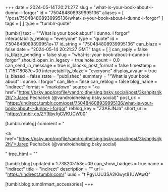 +++
date = 2024-05-14T20:21:27Z
slug = "what-is-your-book-about-i-dunno-i-forgor"
id = "750484808939995136"
aliases = [ "/post/750484808939995136/what-is-your-book-about-i-dunno-i-forgor" ]
tags = [ ]
type = "tumblr-quote"

[tumblr]
text = "“What is your book about” I dunno. I forgor"
interactability_reblog = "everyone"
type = "quote"
id = 7.504848089399951e+17
id_string = "750484808939995136"
can_blaze = false
date = "2024-05-14 20:21:27 GMT"
tags = [ ]
can_reply = false
is_blaze_pending = false
slug = "what-is-your-book-about-i-dunno-i-forgor"
should_open_in_legacy = true
note_count = 0.0
can_send_in_message = true
is_blocks_post_format = false
timestamp = 1.715718087e+09
interactability_blaze = "everyone"
display_avatar = true
is_blazed = false
state = "published"
summary = "“What is your book about” I dunno. I forgor"
can_like = false
can_reblog = false
blog_name = "indirect"
format = "markdown"
source = "<a href=\"https://bsky.app/profile/vandroidhelsing.bsky.social/post/3kshpjtsrjk2h\">Jared Pechaček (@vandroidhelsing.bsky.social)</a>"
post_url = "https://indirect.tumblr.com/post/750484808939995136/what-is-your-book-about-i-dunno-i-forgor"
reblog_key = "Z3AEJNJa"
short_url = "https://tmblr.co/ZY3jbyfgGVKUCW00"

[tumblr.reblog]
comment = "<p><a href=\"https://bsky.app/profile/vandroidhelsing.bsky.social/post/3kshpjtsrjk2h\">Jared Pechaček (@vandroidhelsing.bsky.social)</a></p>"
tree_html = ""

[tumblr.blog]
updated = 1.738205153e+09
can_show_badges = true
name = "indirect"
title = "indirect"
description = ""
url = "https://indirect.tumblr.com/"
uuid = "t:PgyUJU3SA2Klwyt81UWAwQ"

[tumblr.blog.tumblrmart_accessories]
+++
